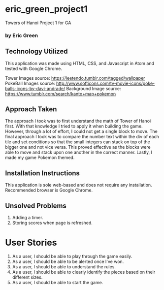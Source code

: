 # eric_green_project1
Towers of Hanoi Project 1 for GA

### by Eric Green

## Technology Utilized

This application was made using HTML, CSS, and Javascript in Atom and tested with Google Chrome.

Tower Images source: https://leetendo.tumblr.com/tagged/wallpaper
PokeBall Images source: http://www.softicons.com/tv-movie-icons/poke-balls-icons-by-davi-andrade/
Background Image source: https://www.tumblr.com/search/kanto+map+pokemon

## Approach Taken

The approach I took was to first understand the math of Tower of Hanoi first. With that knowledge I tried to apply it when building the game. However, through a lot of effort, I could not get a single block to move. The final approach I took was to compare the number text within the div of each tile and set conditions so that the small integers can stack on top of the bigger one and not vice versa. This proved effective as the blocks were able to move and stack upon one another in the correct manner. Lastly, I made my game Pokemon themed.

## Installation Instructions

This application is sole web-based and does not require any installation. Recommended browser is Google Chrome.

## Unsolved Problems

1. Adding a timer.
2. Storing scores when page is refreshed.

# User Stories
1. As a user, I should be able to play through the game easily.
2. As a user, I should be able to be alerted once I've won.
3. As a user, I should be able to understand the rules.
4. As a user, I should be able to clearly identify the pieces based on their different sizes.
5. As a user, I should be able to start the game.
